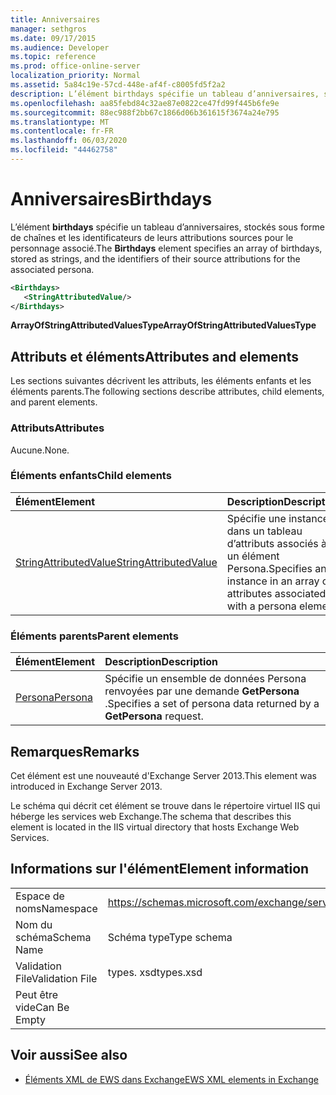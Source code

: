 ```yaml
---
title: Anniversaires
manager: sethgros
ms.date: 09/17/2015
ms.audience: Developer
ms.topic: reference
ms.prod: office-online-server
localization_priority: Normal
ms.assetid: 5a84c19e-57cd-448e-af4f-c8005fd5f2a2
description: L’élément birthdays spécifie un tableau d’anniversaires, stockés sous forme de chaînes et les identificateurs de leurs attributions sources pour le personnage associé.
ms.openlocfilehash: aa85febd84c32ae87e0822ce47fd99f445b6fe9e
ms.sourcegitcommit: 88ec988f2bb67c1866d06b361615f3674a24e795
ms.translationtype: MT
ms.contentlocale: fr-FR
ms.lasthandoff: 06/03/2020
ms.locfileid: "44462758"
---
```

# <a name="birthdays"></a><span data-ttu-id="59158-103">Anniversaires</span><span class="sxs-lookup"><span data-stu-id="59158-103">Birthdays</span></span>

<span data-ttu-id="59158-104">L’élément **birthdays** spécifie un tableau d’anniversaires, stockés sous forme de chaînes et les identificateurs de leurs attributions sources pour le personnage associé.</span><span class="sxs-lookup"><span data-stu-id="59158-104">The **Birthdays** element specifies an array of birthdays, stored as strings, and the identifiers of their source attributions for the associated persona.</span></span> 
  
```XML
<Birthdays>
   <StringAttributedValue/>
</Birthdays>
```

 <span data-ttu-id="59158-105">**ArrayOfStringAttributedValuesType**</span><span class="sxs-lookup"><span data-stu-id="59158-105">**ArrayOfStringAttributedValuesType**</span></span>
## <a name="attributes-and-elements"></a><span data-ttu-id="59158-106">Attributs et éléments</span><span class="sxs-lookup"><span data-stu-id="59158-106">Attributes and elements</span></span>

<span data-ttu-id="59158-107">Les sections suivantes décrivent les attributs, les éléments enfants et les éléments parents.</span><span class="sxs-lookup"><span data-stu-id="59158-107">The following sections describe attributes, child elements, and parent elements.</span></span>
  
### <a name="attributes"></a><span data-ttu-id="59158-108">Attributs</span><span class="sxs-lookup"><span data-stu-id="59158-108">Attributes</span></span>

<span data-ttu-id="59158-109">Aucune.</span><span class="sxs-lookup"><span data-stu-id="59158-109">None.</span></span>
  
### <a name="child-elements"></a><span data-ttu-id="59158-110">Éléments enfants</span><span class="sxs-lookup"><span data-stu-id="59158-110">Child elements</span></span>

|<span data-ttu-id="59158-111">**Élément**</span><span class="sxs-lookup"><span data-stu-id="59158-111">**Element**</span></span>|<span data-ttu-id="59158-112">**Description**</span><span class="sxs-lookup"><span data-stu-id="59158-112">**Description**</span></span>|
|:-----|:-----|
|[<span data-ttu-id="59158-113">StringAttributedValue</span><span class="sxs-lookup"><span data-stu-id="59158-113">StringAttributedValue</span></span>](stringattributedvalue.md) <br/> |<span data-ttu-id="59158-114">Spécifie une instance dans un tableau d’attributs associés à un élément Persona.</span><span class="sxs-lookup"><span data-stu-id="59158-114">Specifies an instance in an array of attributes associated with a persona element.</span></span>  <br/> |
   
### <a name="parent-elements"></a><span data-ttu-id="59158-115">Éléments parents</span><span class="sxs-lookup"><span data-stu-id="59158-115">Parent elements</span></span>

|<span data-ttu-id="59158-116">**Élément**</span><span class="sxs-lookup"><span data-stu-id="59158-116">**Element**</span></span>|<span data-ttu-id="59158-117">**Description**</span><span class="sxs-lookup"><span data-stu-id="59158-117">**Description**</span></span>|
|:-----|:-----|
|[<span data-ttu-id="59158-118">Persona</span><span class="sxs-lookup"><span data-stu-id="59158-118">Persona</span></span>](persona.md) <br/> |<span data-ttu-id="59158-119">Spécifie un ensemble de données Persona renvoyées par une demande **GetPersona** .</span><span class="sxs-lookup"><span data-stu-id="59158-119">Specifies a set of persona data returned by a **GetPersona** request.</span></span>  <br/> |
   
## <a name="remarks"></a><span data-ttu-id="59158-120">Remarques</span><span class="sxs-lookup"><span data-stu-id="59158-120">Remarks</span></span>

<span data-ttu-id="59158-121">Cet élément est une nouveauté d'Exchange Server 2013.</span><span class="sxs-lookup"><span data-stu-id="59158-121">This element was introduced in Exchange Server 2013.</span></span>
  
<span data-ttu-id="59158-122">Le schéma qui décrit cet élément se trouve dans le répertoire virtuel IIS qui héberge les services web Exchange.</span><span class="sxs-lookup"><span data-stu-id="59158-122">The schema that describes this element is located in the IIS virtual directory that hosts Exchange Web Services.</span></span>
  
## <a name="element-information"></a><span data-ttu-id="59158-123">Informations sur l'élément</span><span class="sxs-lookup"><span data-stu-id="59158-123">Element information</span></span>

|||
|:-----|:-----|
|<span data-ttu-id="59158-124">Espace de noms</span><span class="sxs-lookup"><span data-stu-id="59158-124">Namespace</span></span>  <br/> |https://schemas.microsoft.com/exchange/services/2006/types  <br/> |
|<span data-ttu-id="59158-125">Nom du schéma</span><span class="sxs-lookup"><span data-stu-id="59158-125">Schema Name</span></span>  <br/> |<span data-ttu-id="59158-126">Schéma type</span><span class="sxs-lookup"><span data-stu-id="59158-126">Type schema</span></span>  <br/> |
|<span data-ttu-id="59158-127">Validation File</span><span class="sxs-lookup"><span data-stu-id="59158-127">Validation File</span></span>  <br/> |<span data-ttu-id="59158-128">types. xsd</span><span class="sxs-lookup"><span data-stu-id="59158-128">types.xsd</span></span>  <br/> |
|<span data-ttu-id="59158-129">Peut être vide</span><span class="sxs-lookup"><span data-stu-id="59158-129">Can Be Empty</span></span>  <br/> ||
   
## <a name="see-also"></a><span data-ttu-id="59158-130">Voir aussi</span><span class="sxs-lookup"><span data-stu-id="59158-130">See also</span></span>



- [<span data-ttu-id="59158-131">Éléments XML de EWS dans Exchange</span><span class="sxs-lookup"><span data-stu-id="59158-131">EWS XML elements in Exchange</span></span>](ews-xml-elements-in-exchange.md)

